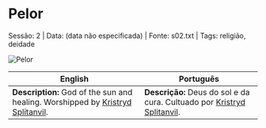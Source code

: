 # Pelor

Sessão: 2 | Data: (data não especificada) | Fonte: s02.txt | Tags: religião, deidade

![Pelor](npc_blank.png)

| English | Português |
|---------|-----------|
| **Description:** God of the sun and healing. Worshipped by [Kristryd Splitanvil](kristryd_splitanvil.md). | **Descrição:** Deus do sol e da cura. Cultuado por [Kristryd Splitanvil](kristryd_splitanvil.md). |


























